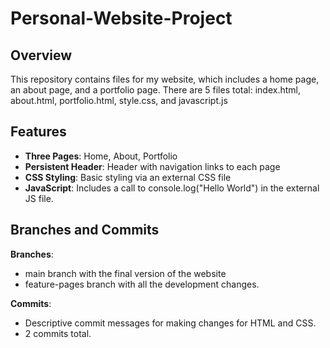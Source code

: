 # Personal-Website-Project
## Overview
This repository contains files for my website, which includes a home page, an about page, and a portfolio page.
There are 5 files total: index.html, about.html, portfolio.html, style.css, and javascript.js

## Features
- **Three Pages**: Home, About, Portfolio
- **Persistent Header**: Header with navigation links to each page
- **CSS Styling**: Basic styling via an external CSS file
- **JavaScript**: Includes a call to console.log("Hello World") in the external JS file.

## Branches and Commits
**Branches**:
 - main branch with the final version of the website
 - feature-pages branch with all the development changes.

**Commits**:
  - Descriptive commit messages for making changes for HTML and CSS.
  - 2 commits total. 
